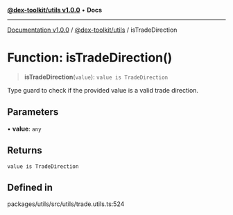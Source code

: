 [**@dex-toolkit/utils v1.0.0**](../README.md) • **Docs**

***

[Documentation v1.0.0](../../../packages.md) / [@dex-toolkit/utils](../README.md) / isTradeDirection

# Function: isTradeDirection()

> **isTradeDirection**(`value`): `value is TradeDirection`

Type guard to check if the provided value is a valid trade direction.

## Parameters

• **value**: `any`

## Returns

`value is TradeDirection`

## Defined in

packages/utils/src/utils/trade.utils.ts:524
